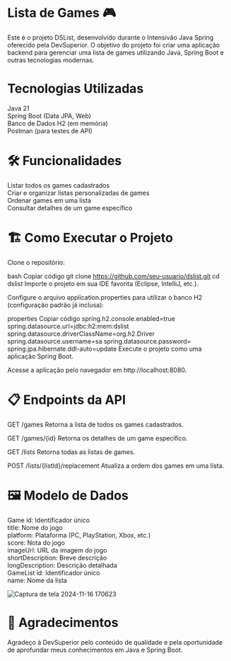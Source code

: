  <h1>Lista de Games 🎮</h1>
Este é o projeto DSList, desenvolvido durante o Intensivão Java Spring oferecido pela DevSuperior. O objetivo do projeto foi criar uma aplicação backend para gerenciar uma lista de games utilizando Java, Spring Boot e outras tecnologias modernas.

<h1>Tecnologias Utilizadas</h1> 
Java 21 <br>
Spring Boot (Data JPA, Web) <br>
Banco de Dados H2 (em memória) <br>
Postman (para testes de API) <br>

<h1>🛠️ Funcionalidades</h1>
Listar todos os games cadastrados <br>
Criar e organizar listas personalizadas de games <br>
Ordenar games em uma lista <br>
Consultar detalhes de um game específico <br>


<h1>🏗️ Como Executar o Projeto</h1>
Clone o repositório: <br>

bash
Copiar código
git clone https://github.com/seu-usuario/dslist.git
cd dslist
Importe o projeto em sua IDE favorita (Eclipse, IntelliJ, etc.). <br>

Configure o arquivo application.properties para utilizar o banco H2 (configuração padrão já inclusa): <br>

properties
Copiar código
spring.h2.console.enabled=true
spring.datasource.url=jdbc:h2:mem:dslist
spring.datasource.driverClassName=org.h2.Driver
spring.datasource.username=sa
spring.datasource.password=
spring.jpa.hibernate.ddl-auto=update
Execute o projeto como uma aplicação Spring Boot. <br>

Acesse a aplicação pelo navegador em http://localhost:8080. <br>

<h1>📋 Endpoints da API</h1>
GET /games
Retorna a lista de todos os games cadastrados. <br>

GET /games/{id}
Retorna os detalhes de um game específico. <br>

GET /lists
Retorna todas as listas de games. <br>

POST /lists/{listId}/replacement
Atualiza a ordem dos games em uma lista. <br>

<h1>🖼️ Modelo de Dados</h1>
Game
id: Identificador único <br>
title: Nome do jogo <br>
platform: Plataforma (PC, PlayStation, Xbox, etc.) <br>
score: Nota do jogo <br>
imageUrl: URL da imagem do jogo <br>
shortDescription: Breve descrição <br>
longDescription: Descrição detalhada <br>
GameList
id: Identificador único <br>
name: Nome da lista <br>

![Captura de tela 2024-11-16 170623](https://github.com/user-attachments/assets/aff20d09-d147-4a5a-9fa3-88f529134dc3)

<h1>🌟 Agradecimentos</h1>
Agradeço à DevSuperior pelo conteúdo de qualidade e pela oportunidade de aprofundar meus conhecimentos em Java e Spring Boot.

